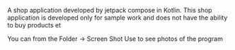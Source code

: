A shop application developed by jetpack compose in Kotlin. This shop application is developed only for sample work and does not have the ability to buy products et

You can from the Folder -> Screen Shot Use to see photos of the program
